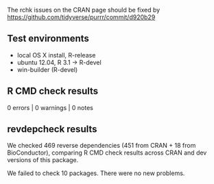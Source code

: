 
The rchk issues on the CRAN page should be fixed by <https://github.com/tidyverse/purrr/commit/d920b29>

## Test environments

* local OS X install, R-release
* ubuntu 12.04, R 3.1 -> R-devel
* win-builder (R-devel)

## R CMD check results

0 errors | 0 warnings | 0 notes

## revdepcheck results

We checked 469 reverse dependencies (451 from CRAN + 18 from BioConductor), comparing R CMD check results across CRAN and dev versions of this package.

We failed to check 10 packages. There were no new problems.
